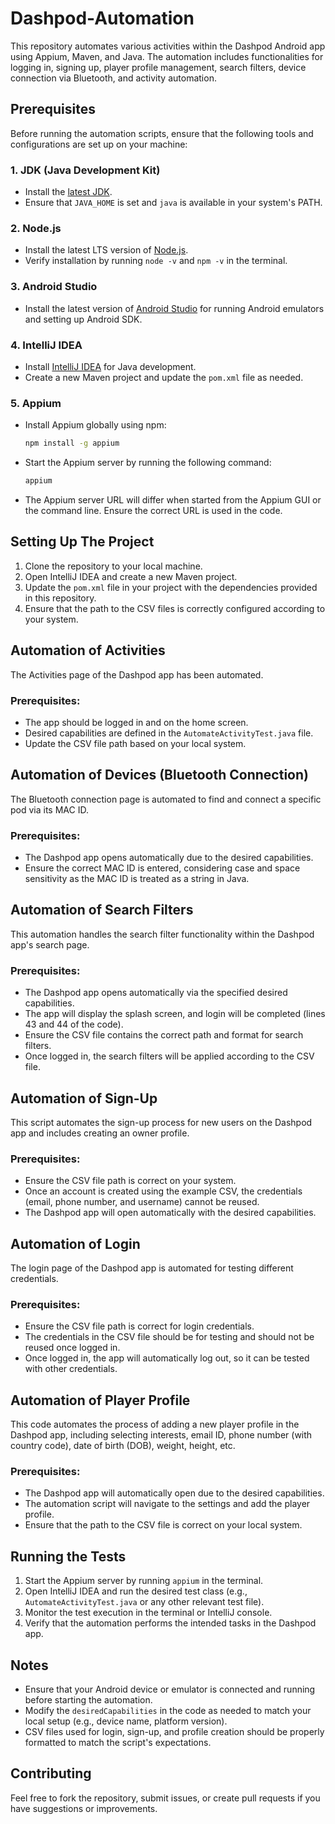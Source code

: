 # Dashpod-Automation

This repository automates various activities within the Dashpod Android app using Appium, Maven, and Java. The automation includes functionalities for logging in, signing up, player profile management, search filters, device connection via Bluetooth, and activity automation.

## Prerequisites

Before running the automation scripts, ensure that the following tools and configurations are set up on your machine:

### 1. **JDK (Java Development Kit)**
   - Install the [latest JDK](https://www.oracle.com/in/java/technologies/downloads/).
   - Ensure that `JAVA_HOME` is set and `java` is available in your system's PATH.

### 2. **Node.js**
   - Install the latest LTS version of [Node.js](https://nodejs.org/en/).
   - Verify installation by running `node -v` and `npm -v` in the terminal.

### 3. **Android Studio**
   - Install the latest version of [Android Studio](https://developer.android.com/studio) for running Android emulators and setting up Android SDK.

### 4. **IntelliJ IDEA**
   - Install [IntelliJ IDEA](https://www.jetbrains.com/idea/download/?section=windows) for Java development.
   - Create a new Maven project and update the `pom.xml` file as needed.

### 5. **Appium**
   - Install Appium globally using npm:  
     ```bash
     npm install -g appium
     ```
   - Start the Appium server by running the following command:
     ```bash
     appium
     ```
   - The Appium server URL will differ when started from the Appium GUI or the command line. Ensure the correct URL is used in the code.

## Setting Up The Project

1. Clone the repository to your local machine.
2. Open IntelliJ IDEA and create a new Maven project.
3. Update the `pom.xml` file in your project with the dependencies provided in this repository.
4. Ensure that the path to the CSV files is correctly configured according to your system.

## Automation of Activities

The Activities page of the Dashpod app has been automated.

### Prerequisites:
- The app should be logged in and on the home screen.
- Desired capabilities are defined in the `AutomateActivityTest.java` file.
- Update the CSV file path based on your local system.

## Automation of Devices (Bluetooth Connection)

The Bluetooth connection page is automated to find and connect a specific pod via its MAC ID.

### Prerequisites:
- The Dashpod app opens automatically due to the desired capabilities.
- Ensure the correct MAC ID is entered, considering case and space sensitivity as the MAC ID is treated as a string in Java.

## Automation of Search Filters

This automation handles the search filter functionality within the Dashpod app's search page.

### Prerequisites:
- The Dashpod app opens automatically via the specified desired capabilities.
- The app will display the splash screen, and login will be completed (lines 43 and 44 of the code).
- Ensure the CSV file contains the correct path and format for search filters.
- Once logged in, the search filters will be applied according to the CSV file.

## Automation of Sign-Up

This script automates the sign-up process for new users on the Dashpod app and includes creating an owner profile.

### Prerequisites:
- Ensure the CSV file path is correct on your system.
- Once an account is created using the example CSV, the credentials (email, phone number, and username) cannot be reused.
- The Dashpod app will open automatically with the desired capabilities.

## Automation of Login

The login page of the Dashpod app is automated for testing different credentials.

### Prerequisites:
- Ensure the CSV file path is correct for login credentials.
- The credentials in the CSV file should be for testing and should not be reused once logged in.
- Once logged in, the app will automatically log out, so it can be tested with other credentials.

## Automation of Player Profile

This code automates the process of adding a new player profile in the Dashpod app, including selecting interests, email ID, phone number (with country code), date of birth (DOB), weight, height, etc.

### Prerequisites:
- The Dashpod app will automatically open due to the desired capabilities.
- The automation script will navigate to the settings and add the player profile.
- Ensure that the path to the CSV file is correct on your local system.

## Running the Tests

1. Start the Appium server by running `appium` in the terminal.
2. Open IntelliJ IDEA and run the desired test class (e.g., `AutomateActivityTest.java` or any other relevant test file).
3. Monitor the test execution in the terminal or IntelliJ console.
4. Verify that the automation performs the intended tasks in the Dashpod app.

## Notes
- Ensure that your Android device or emulator is connected and running before starting the automation.
- Modify the `desiredCapabilities` in the code as needed to match your local setup (e.g., device name, platform version).
- CSV files used for login, sign-up, and profile creation should be properly formatted to match the script's expectations.

## Contributing

Feel free to fork the repository, submit issues, or create pull requests if you have suggestions or improvements.
